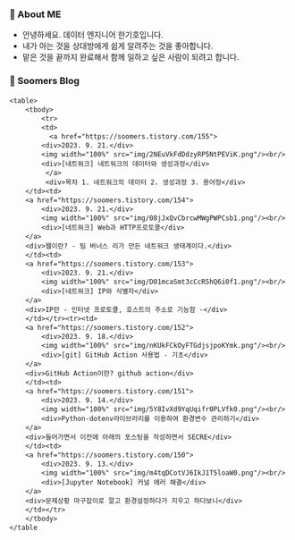 ### 💬 About ME

- 안녕하세요. 데이터 엔지니어 한기호입니다.
- 내가 아는 것을 상대방에게 쉽게 알려주는 것을 좋아합니다.  
- 맡은 것을 끝까지 완료해서 함께 일하고 싶은 사람이 되려고 합니다.

### 🌱 Soomers Blog



    <table>
        <tbody>
            <tr>
            <td>
              <a href="https://soomers.tistory.com/155">
            <div>2023. 9. 21.</div>
            <img width="100%" src="img/2NEuVkFdDdzyRP5NtPEViK.png"/><br/>
            <div>[네트워크] 네트워크의 데이터와 생성과정</div>
             </a>
             <div>목차 1. 네트워크의 데이터 2. 생성과정 3. 용어정</div>
        </td><td>
        <a href="https://soomers.tistory.com/154">
            <div>2023. 9. 21.</div>
            <img width="100%" src="img/08jJxQvCbrcwMWgPWPCsb1.png"/><br/>
            <div>[네트워크] Web과 HTTP프로토콜</div>
        </a>
        <div>웹이란? - 팀 버너스 리가 만든 네트워크 생태계이다.</div>
        </td><td>
        <a href="https://soomers.tistory.com/153">
            <div>2023. 9. 21.</div>
            <img width="100%" src="img/D01mcaSmt3cCcR5hQ6i0f1.png"/><br/>
            <div>[네트워크] IP와 식별자</div>
        </a>
        <div>IP란 - 인터넷 프로토콜, 호스트의 주소로 기능함 -</div>
        </td></tr><tr><td>
        <a href="https://soomers.tistory.com/152">
            <div>2023. 9. 18.</div>
            <img width="100%" src="img/nKUkFCkOyFTGdjsjpoKYmk.png"/><br/>
            <div>[git] GitHub Action 사용법 - 기초</div>
        </a>
        <div>GitHub Action이란? github action</div>
        </td><td>
        <a href="https://soomers.tistory.com/151">
            <div>2023. 9. 14.</div>
            <img width="100%" src="img/5Y8IvXd9YqUqifr0PLVfk0.png"/><br/>
            <div>Python-dotenv라이브러리를 이용하여 환경변수 관리하기</div>
        </a>
        <div>들어가면서 이전에 아래의 포스팅을 작성하면서 SECRE</div>
        </td><td>
        <a href="https://soomers.tistory.com/150">
            <div>2023. 9. 13.</div>
            <img width="100%" src="img/m4tqDCotVJ6IkJ1T5loaW0.png"/><br/>
            <div>[Jupyter Notebook] 커널 에러 해결</div>
        </a>
        <div>문제상황 마구잡이로 깔고 환경설정하다가 지우고 하다보니</div>
        </td></tr>
        </tbody>
    </table
    
